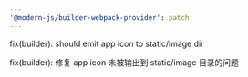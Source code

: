 ```yaml
---
'@modern-js/builder-webpack-provider': patch
---
```


fix(builder): should emit app icon to static/image dir

fix(builder): 修复 app icon 未被输出到 static/image 目录的问题
